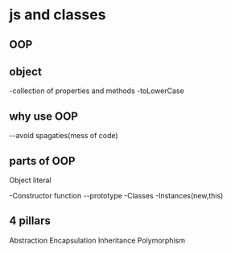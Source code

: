 # js and classes

 ## OOP

 ## object 
 -collection of properties and methods
 -toLowerCase

 ## why use OOP
 --avoid spagaties(mess of code)

 ## parts of OOP
 Object literal

-Constructor function
--prototype
-Classes
-Instances(new,this)

## 4 pillars 
Abstraction
Encapsulation
Inheritance
Polymorphism